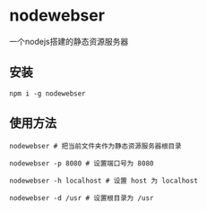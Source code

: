 # nodewebser
一个nodejs搭建的静态资源服务器

## 安装

```
npm i -g nodewebser
```

## 使用方法

```
nodewebser # 把当前文件夹作为静态资源服务器根目录

nodewebser -p 8080 # 设置端口号为 8080

nodewebser -h localhost # 设置 host 为 localhost

nodewebser -d /usr # 设置根目录为 /usr
```
